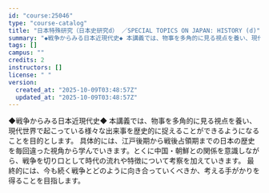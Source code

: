 ```yaml
---
id: "course:25046"
type: "course-catalog"
title: "日本特殊研究（日本史研究d） ／SPECIAL TOPICS ON JAPAN: HISTORY (d)"
summary: "◆戦争からみる日本近現代史◆ 本講義では、物事を多角的に見る視点を養い、現代世界で起こっている様々な出来事を歴史的に捉えることができるようになることを目的とします。 具体的には、江戸後期から戦後占領期までの日本の歴史を毎回違った視角から学ん…"
tags: []
campus: ""
credits: 2
instructors: []
license: " "
version:
  created_at: "2025-10-09T03:48:57Z"
  updated_at: "2025-10-09T03:48:57Z"
---
```


◆戦争からみる日本近現代史◆ 本講義では、物事を多角的に見る視点を養い、現代世界で起こっている様々な出来事を歴史的に捉えることができるようになることを目的とします。 具体的には、江戸後期から戦後占領期までの日本の歴史を毎回違った視角から学んでいきます。とくに中国・朝鮮との関係を意識しながら、戦争を切り口として時代の流れや特徴について考察を加えていきます。 最終的には、今も続く戦争とどのように向き合っていくべきか、考える手がかりを得ることを目指します。
